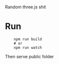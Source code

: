 Random three.js shit

# Run

        npm run build
        # or
        npm run watch

Then serve public folder
